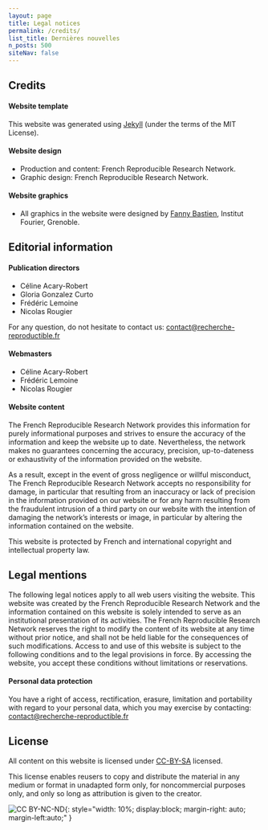 ```yaml
---
layout: page
title: Legal notices
permalink: /credits/
list_title: Dernières nouvelles
n_posts: 500
siteNav: false
---
```



## Credits
#### Website template
This website was generated using [Jekyll](https://jekyllrb.com/) (under the terms of the MIT License).


#### Website design

* Production and content: French Reproducible Research Network.
* Graphic design: French Reproducible Research Network.


#### Website graphics

* All graphics in the website were designed by [Fanny Bastien](https://www-fourier.univ-grenoble-alpes.fr/~fbastien/), Institut Fourier, Grenoble.


## Editorial information
#### Publication directors
* Céline Acary-Robert
* Gloria Gonzalez Curto
* Frédéric Lemoine
* Nicolas Rougier

For any question, do not hesitate to contact us: contact@recherche-reproductible.fr
#### Webmasters
* Céline Acary-Robert
* Frédéric Lemoine
* Nicolas Rougier

#### Website content
The French Reproducible Research Network provides this information for purely informational purposes and strives to ensure the accuracy of the information and keep the website up to date. Nevertheless, the network makes no guarantees concerning the accuracy, precision, up-to-dateness or exhaustivity of the information provided on the website.

As a result, except in the event of gross negligence or willful misconduct, The French Reproducible Research Network accepts no responsibility for damage, in particular that resulting from an inaccuracy or lack of precision in the information provided on our website or for any harm resulting from the fraudulent intrusion of a third party on our website with the intention of damaging the network’s interests or image, in particular by altering the information contained on the website.

This website is protected by French and international copyright and intellectual property law.

## Legal mentions
The following legal notices apply to all web users visiting the website.
This website was created by the French Reproducible Research Network and the information contained on this website is solely intended to serve as an institutional presentation of its activities. The French Reproducible Research Network reserves the right to modify the content of its website at any time without prior notice, and shall not be held liable for the consequences of such modifications. Access to and use of this website is subject to the following conditions and to the legal provisions in force. By accessing the website, you accept these conditions without limitations or reservations.

#### Personal data protection
You have a right of access, rectification, erasure, limitation and portability with regard to your personal data, which you may exercise by contacting: contact@recherche-reproductible.fr

## License
All content on this website is licensed under [CC-BY-SA](https://creativecommons.org/licenses/by-sa/4.0/) licensed.

This license enables reusers to copy and distribute the material in any medium or format in unadapted form only, for noncommercial purposes only, and only so long as attribution is given to the creator.

![CC BY-NC-ND](../assets/images/by-nc-nd.png){: style="width: 10%; display:block; margin-right: auto; margin-left:auto;" }
